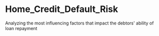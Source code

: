 # Home_Credit_Default_Risk
Analyzing the most influencing factors that impact the debtors' ability of loan repayment
